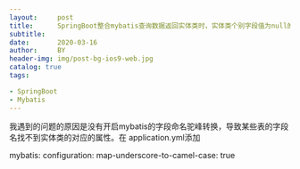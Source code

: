 ```yaml
---
layout:     post
title:      SpringBoot整合mybatis查询数据返回实体类时，实体类个别字段值为null的问题
subtitle:   
date:       2020-03-16
author:     BY
header-img: img/post-bg-ios9-web.jpg
catalog: true
tags:

- SpringBoot
- Mybatis
---
```


我遇到的问题的原因是没有开启mybatis的字段命名驼峰转换，导致某些表的字段名找不到实体类的对应的属性。在 application.yml添加

mybatis:
  configuration:
    map-underscore-to-camel-case: true